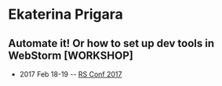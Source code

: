 # Ekaterina Prigara

## Automate it! Or how to set up dev tools in WebStorm [WORKSHOP]
- 2017 Feb 18-19 -- [RS Conf 2017](https://www.youtube.com/watch?v=gs8JDHeeGXw)    
